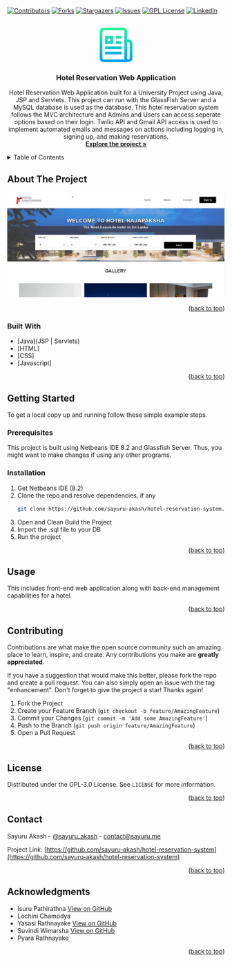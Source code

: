 <div id="top"></div>

[![Contributors][contributors-shield]][contributors-url]
[![Forks][forks-shield]][forks-url]
[![Stargazers][stars-shield]][stars-url]
[![Issues][issues-shield]][issues-url]
[![GPL License][license-shield]][license-url]
[![LinkedIn][linkedin-shield]][linkedin-url]



<!-- PROJECT LOGO -->
<br />
<div align="center">
  <a href="https://github.com/sayuru-akash/hotel-reservation-system">
    <img src="images/logo.png" alt="Logo" width="80" height="80">
  </a>

<h3 align="center">Hotel Reservation Web Application</h3>

  <p align="center">
    Hotel Reservation Web Application built for a University Project using Java, JSP and Servlets. This project can run with the GlassFish Server and a MySQL database is used as the database. This hotel reservation system follows the MVC architecture and Admins and Users can access seperate options based on their login. Twilio API and Gmail API access is used to implement automated emails and messages on actions including logging in, signing up, and making reservations.
    <br />
    <a href="https://github.com/sayuru-akash/hotel-reservation-system"><strong>Explore the project »</strong></a>
    <br />
  </p>
</div>



<!-- TABLE OF CONTENTS -->
<details>
  <summary>Table of Contents</summary>
  <ol>
    <li>
      <a href="#about-the-project">About The Project</a>
      <ul>
        <li><a href="#built-with">Built With</a></li>
      </ul>
    </li>
    <li>
      <a href="#getting-started">Getting Started</a>
      <ul>
        <li><a href="#prerequisites">Prerequisites</a></li>
        <li><a href="#installation">Installation</a></li>
      </ul>
    </li>
    <li><a href="#usage">Usage</a></li>
    <li><a href="#contributing">Contributing</a></li>
    <li><a href="#license">License</a></li>
    <li><a href="#contact">Contact</a></li>
    <li><a href="#acknowledgments">Acknowledgments</a></li>
  </ol>
</details>



<!-- ABOUT THE PROJECT -->
## About The Project

[![Product Name Screen Shot][product-screenshot]](https://github.com/sayuru-akash/hotel-reservation-system)

<p align="right">(<a href="#top">back to top</a>)</p>



### Built With

* [Java](JSP | Servlets)
* [HTML]
* [CSS]
* [Javascript]

<p align="right">(<a href="#top">back to top</a>)</p>



<!-- GETTING STARTED -->
## Getting Started

To get a local copy up and running follow these simple example steps.

### Prerequisites

This project is built using Netbeans IDE 8.2 and Glassfish Server. Thus, you might want to make changes if using any other programs.

### Installation

1. Get Netbeans IDE (8.2)
2. Clone the repo and resolve dependencies, if any
   ```sh
   git clone https://github.com/sayuru-akash/hotel-reservation-system.git
   ```
3. Open and Clean Build the Project
4. Import the .sql file to your DB
5. Run the project


<p align="right">(<a href="#top">back to top</a>)</p>



<!-- USAGE EXAMPLES -->
## Usage

This includes front-end web application along with back-end management capabilities for a hotel.

<p align="right">(<a href="#top">back to top</a>)</p>




<!-- CONTRIBUTING -->
## Contributing

Contributions are what make the open source community such an amazing place to learn, inspire, and create. Any contributions you make are **greatly appreciated**.

If you have a suggestion that would make this better, please fork the repo and create a pull request. You can also simply open an issue with the tag "enhancement".
Don't forget to give the project a star! Thanks again!

1. Fork the Project
2. Create your Feature Branch (`git checkout -b feature/AmazingFeature`)
3. Commit your Changes (`git commit -m 'Add some AmazingFeature'`)
4. Push to the Branch (`git push origin feature/AmazingFeature`)
5. Open a Pull Request

<p align="right">(<a href="#top">back to top</a>)</p>



<!-- LICENSE -->
## License

Distributed under the GPL-3.0 License. See `LICENSE` for more information.

<p align="right">(<a href="#top">back to top</a>)</p>



<!-- CONTACT -->
## Contact

Sayuru Akash - [@sayuru_akash](https://twitter.com/sayuru_akash) - contact@sayuru.me

Project Link: [https://github.com/sayuru-akash/hotel-reservation-system](https://github.com/sayuru-akash/hotel-reservation-system)

<p align="right">(<a href="#top">back to top</a>)</p>



<!-- ACKNOWLEDGMENTS -->
## Acknowledgments

* Isuru Pathirathna [View on GitHub](https://github.com/Is116)
* Lochini Chamodya
* Yasasi Rathnayake [View on GitHub](https://github.com/yasasirathnayake)
* Suvindi Wimarsha [View on GitHub](https://github.com/suvindi)
* Pyara Rathnayake

<p align="right">(<a href="#top">back to top</a>)</p>



<!-- MARKDOWN LINKS & IMAGES -->
<!-- https://www.markdownguide.org/basic-syntax/#reference-style-links -->
[contributors-shield]: https://img.shields.io/github/contributors/sayuru-akash/hotel-reservation-system.svg?style=for-the-badge
[contributors-url]: https://github.com/sayuru-akash/hotel-reservation-system/graphs/contributors
[forks-shield]: https://img.shields.io/github/forks/sayuru-akash/hotel-reservation-system.svg?style=for-the-badge
[forks-url]: https://github.com/sayuru-akash/hotel-reservation-system/network/members
[stars-shield]: https://img.shields.io/github/stars/sayuru-akash/hotel-reservation-system.svg?style=for-the-badge
[stars-url]: https://github.com/sayuru-akash/hotel-reservation-system/stargazers
[issues-shield]: https://img.shields.io/github/issues/sayuru-akash/hotel-reservation-system.svg?style=for-the-badge
[issues-url]: https://github.com/sayuru-akash/hotel-reservation-system/issues
[license-shield]: https://img.shields.io/github/license/sayuru-akash/hotel-reservation-system.svg?style=for-the-badge
[license-url]: https://github.com/sayuru-akash/hotel-reservation-system/blob/master/LICENSE
[linkedin-shield]: https://img.shields.io/badge/-LinkedIn-black.svg?style=for-the-badge&logo=linkedin&colorB=555
[linkedin-url]: https://linkedin.com/in/sayuru_akash
[product-screenshot]: images/screenshot.png
